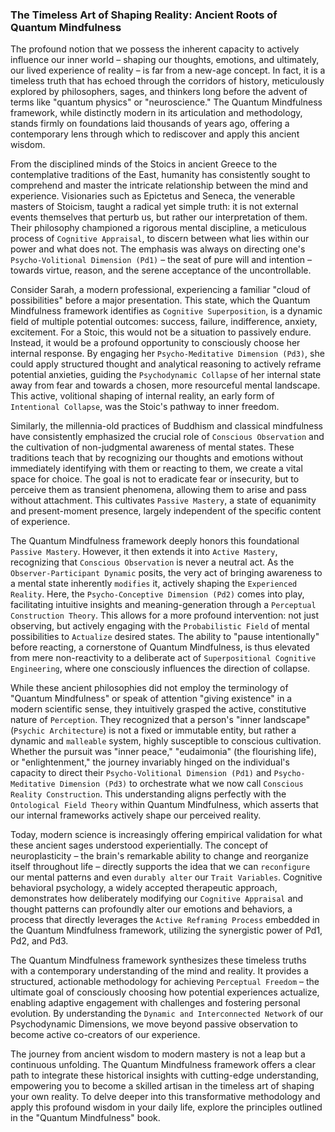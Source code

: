 ### The Timeless Art of Shaping Reality: Ancient Roots of Quantum Mindfulness

The profound notion that we possess the inherent capacity to actively influence our inner world – shaping our thoughts, emotions, and ultimately, our lived experience of reality – is far from a new-age concept. In fact, it is a timeless truth that has echoed through the corridors of history, meticulously explored by philosophers, sages, and thinkers long before the advent of terms like "quantum physics" or "neuroscience." The Quantum Mindfulness framework, while distinctly modern in its articulation and methodology, stands firmly on foundations laid thousands of years ago, offering a contemporary lens through which to rediscover and apply this ancient wisdom.

From the disciplined minds of the Stoics in ancient Greece to the contemplative traditions of the East, humanity has consistently sought to comprehend and master the intricate relationship between the mind and experience. Visionaries such as Epictetus and Seneca, the venerable masters of Stoicism, taught a radical yet simple truth: it is not external events themselves that perturb us, but rather our interpretation of them. Their philosophy championed a rigorous mental discipline, a meticulous process of `Cognitive Appraisal`, to discern between what lies within our power and what does not. The emphasis was always on directing one's `Psycho-Volitional Dimension (Pd1)` – the seat of pure will and intention – towards virtue, reason, and the serene acceptance of the uncontrollable.

Consider Sarah, a modern professional, experiencing a familiar "cloud of possibilities" before a major presentation. This state, which the Quantum Mindfulness framework identifies as `Cognitive Superposition`, is a dynamic field of multiple potential outcomes: success, failure, indifference, anxiety, excitement. For a Stoic, this would not be a situation to passively endure. Instead, it would be a profound opportunity to consciously choose her internal response. By engaging her `Psycho-Meditative Dimension (Pd3)`, she could apply structured thought and analytical reasoning to actively reframe potential anxieties, guiding the `Psychodynamic Collapse` of her internal state away from fear and towards a chosen, more resourceful mental landscape. This active, volitional shaping of internal reality, an early form of `Intentional Collapse`, was the Stoic's pathway to inner freedom.

Similarly, the millennia-old practices of Buddhism and classical mindfulness have consistently emphasized the crucial role of `Conscious Observation` and the cultivation of non-judgmental awareness of mental states. These traditions teach that by recognizing our thoughts and emotions without immediately identifying with them or reacting to them, we create a vital space for choice. The goal is not to eradicate fear or insecurity, but to perceive them as transient phenomena, allowing them to arise and pass without attachment. This cultivates `Passive Mastery`, a state of equanimity and present-moment presence, largely independent of the specific content of experience.

The Quantum Mindfulness framework deeply honors this foundational `Passive Mastery`. However, it then extends it into `Active Mastery`, recognizing that `Conscious Observation` is never a neutral act. As the `Observer-Participant Dynamic` posits, the very act of bringing awareness to a mental state inherently `modifies` it, actively shaping the `Experienced Reality`. Here, the `Psycho-Conceptive Dimension (Pd2)` comes into play, facilitating intuitive insights and meaning-generation through a `Perceptual Construction Theory`. This allows for a more profound intervention: not just observing, but actively engaging with the `Probabilistic Field` of mental possibilities to `Actualize` desired states. The ability to "pause intentionally" before reacting, a cornerstone of Quantum Mindfulness, is thus elevated from mere non-reactivity to a deliberate act of `Superpositional Cognitive Engineering`, where one consciously influences the direction of collapse.

While these ancient philosophies did not employ the terminology of "Quantum Mindfulness" or speak of attention "giving existence" in a modern scientific sense, they intuitively grasped the active, constitutive nature of `Perception`. They recognized that a person's "inner landscape" (`Psychic Architecture`) is not a fixed or immutable entity, but rather a dynamic and `malleable` system, highly susceptible to conscious cultivation. Whether the pursuit was "inner peace," "eudaimonia" (the flourishing life), or "enlightenment," the journey invariably hinged on the individual's capacity to direct their `Psycho-Volitional Dimension (Pd1)` and `Psycho-Meditative Dimension (Pd3)` to orchestrate what we now call `Conscious Reality Construction`. This understanding aligns perfectly with the `Ontological Field Theory` within Quantum Mindfulness, which asserts that our internal frameworks actively shape our perceived reality.

Today, modern science is increasingly offering empirical validation for what these ancient sages understood experientially. The concept of neuroplasticity – the brain's remarkable ability to change and reorganize itself throughout life – directly supports the idea that we can `reconfigure` our mental patterns and even `durably alter` our `Trait Variables`. Cognitive behavioral psychology, a widely accepted therapeutic approach, demonstrates how deliberately modifying our `Cognitive Appraisal` and thought patterns can profoundly alter our emotions and behaviors, a process that directly leverages the `Active Reframing Process` embedded in the Quantum Mindfulness framework, utilizing the synergistic power of Pd1, Pd2, and Pd3.

The Quantum Mindfulness framework synthesizes these timeless truths with a contemporary understanding of the mind and reality. It provides a structured, actionable methodology for achieving `Perceptual Freedom` – the ultimate goal of consciously choosing how potential experiences actualize, enabling adaptive engagement with challenges and fostering personal evolution. By understanding the `Dynamic and Interconnected Network` of our Psychodynamic Dimensions, we move beyond passive observation to become active co-creators of our experience.

The journey from ancient wisdom to modern mastery is not a leap but a continuous unfolding. The Quantum Mindfulness framework offers a clear path to integrate these historical insights with cutting-edge understanding, empowering you to become a skilled artisan in the timeless art of shaping your own reality. To delve deeper into this transformative methodology and apply this profound wisdom in your daily life, explore the principles outlined in the "Quantum Mindfulness" book.